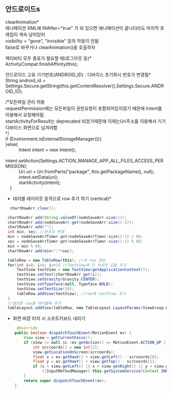 ## 안드로이드s 

clearAnimation*  
애니메이션 XML에 fillAfter="true" 가 되 있으면 애니메이션이 끝나더라도 마지막 프레임이 계속 남아있어  
visibility = "gone", "invisible" 등의 작동이 안됨  
false로 바꾸거나 clearAnimation()을 호출하자    
  
  
엑티비티 모두 종료가 필요할 때(로그아웃 등)*    
ActivityCompat.finishAffinity(this);   

   
안드로이드 고유 기기번호(ANDROID_ID) : 디바이스 초기화시 번호가 변경됨*      
String android_id = Settings.Secure.getString(this.getContentResolver(),Settings.Secure.ANDROID_ID);       
 
 
  
  /*모든파일 관리 허용   
  requestPermission에는 모든파일이 권한요청이 포함되어있지않기 때문에 Intent를 이용해서 요청해야됨    
  startActivityForResult는 deprecated 되었기때문에 이제는Uri주소를 이용해서 기기 디바이스 화면으로 넘겨야함  
  */    
  if (Environment.isExternalStorageManager()){   
  }else{    
   Intent intent = new Intent();   
   intent.setAction(Settings.ACTION_MANAGE_APP_ALL_FILES_ACCESS_PERMISSION);  
   Uri uri = Uri.fromParts("package", this.getPackageName(), null);   
   intent.setData(uri);   
    startActivity(intent);   
  }  
     
     
 * 테이블 레이아웃 동적으로 row 추가 하기 (vertical)*  
 ```java
   chartRowArr.clear(); 

  chartRowArr.add(String.valueOf(nodeSaveArr.size()));
  chartRowArr.add(nodeSaveArr.get(nodeSaveArr.size()-1));
  chartRowArr.add("");
  int min, sec; //분초로 변경
  min = nodeSaveArrTimer.get(nodeSaveArrTimer.size()-1) / 60;
  sec = nodeSaveArrTimer.get(nodeSaveArrTimer.size()-1) % 60;
  min = min % 60;
  chartRowArr.add(min+":"+sec);

  tableRow = new TableRow(this); //새 row 생성
  for(int i=0; i<4; i++){ //TextView에 각 속성의 값들 추가
      TextView textView = new TextView(getApplicationContext());
      textView.setText(chartRowArr.get(i));
      textView.setGravity(Gravity.CENTER);
      textView.setTypeface(null, Typeface.BOLD);
      textView.setTextSize(19);
      tableRow.addView(textView); //row에 textView 추가
  }
  //생성한 row를 테이블에 추가
  tableLayout.addView(tableRow, new TableLayout.LayoutParams(ViewGroup.LayoutParams.MATCH_PARENT, ViewGroup.LayoutParams.WRAP_CONTENT));  
```
        
* 화면 바깥 터치 시 소프트키보드 내리기
```java
     @Override
    public boolean dispatchTouchEvent(MotionEvent ev) {
        View view = getCurrentFocus();
        if (view != null && (ev.getAction() == MotionEvent.ACTION_UP || ev.getAction() == MotionEvent.ACTION_MOVE) && view instanceof EditText && !view.getClass().getName().startsWith("android.webkit.")) {
            int scrcoords[] = new int[2];
            view.getLocationOnScreen(scrcoords);
            float x = ev.getRawX() + view.getLeft() - scrcoords[0];
            float y = ev.getRawY() + view.getTop() - scrcoords[1];
            if (x < view.getLeft() || x > view.getRight() || y < view.getTop() || y > view.getBottom())
                ((InputMethodManager) this.getSystemService(Context.INPUT_METHOD_SERVICE)).hideSoftInputFromWindow((this.getWindow().getDecorView().getApplicationWindowToken()), 0);
        }
        return super.dispatchTouchEvent(ev);
    }
```


